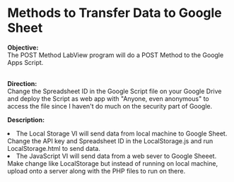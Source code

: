 <h1>Methods to Transfer Data to Google Sheet</h1>
<b>Objective:</b><br/>
The POST Method LabView program will do a POST Method to the Google Apps Script.<br/><br/>

<b>Direction:</b><br/>
Change the Spreadsheet ID in the Google Script file on your Google Drive and deploy the Script as web app with "Anyone, even anonymous" to access the file since I haven't do much on the security part of Google.

<b>Description:</b>
<li>The Local Storage VI will send data from local machine to Google Sheet. Change the API key and Spreadsheet ID in the LocalStorage.js and run LocalStorage.html to send data.</li>
<li>The JavaScript VI will send data from a web sever to Google Sheeet. Make change like LocalStorage but instead of running on local machine, upload onto a server along with the PHP files to run on there.</li>
